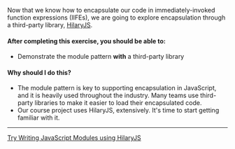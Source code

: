 Now that we know how to encapsulate our code in immediately-invoked function expressions (IIFEs), we are going to explore encapsulation through a third-party library, [HilaryJS](https://github.com/Acatar/hilaryjs).

#### After completing this exercise, you should be able to:

* Demonstrate the module pattern **with** a third-party library

#### Why should I do this?

* The module pattern is key to supporting encapsulation in JavaScript, and it is heavily used throughout the industry. Many teams use third-party libraries to make it easier to load their encapsulated code.
* Our course project uses HilaryJS, extensively. It's time to start getting familiar with it.

----------------------------
[Try Writing JavaScript Modules using HilaryJS](../exercises/210-hilary)
